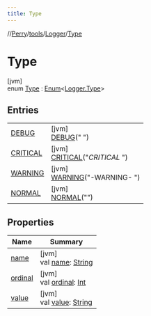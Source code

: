 ```yaml
---
title: Type
---
```

//[Perry](../../../../index.html)/[tools](../../index.html)/[Logger](../index.html)/[Type](index.html)



# Type



[jvm]\
enum [Type](index.html) : [Enum](https://kotlinlang.org/api/latest/jvm/stdlib/kotlin/-enum/index.html)<[Logger.Type](index.html)>



## Entries


| | |
|---|---|
| [DEBUG](-d-e-b-u-g/index.html) | [jvm]<br>[DEBUG](-d-e-b-u-g/index.html)(" ") |
| [CRITICAL](-c-r-i-t-i-c-a-l/index.html) | [jvm]<br>[CRITICAL](-c-r-i-t-i-c-a-l/index.html)("*CRITICAL* ") |
| [WARNING](-w-a-r-n-i-n-g/index.html) | [jvm]<br>[WARNING](-w-a-r-n-i-n-g/index.html)("-WARNING- ") |
| [NORMAL](-n-o-r-m-a-l/index.html) | [jvm]<br>[NORMAL](-n-o-r-m-a-l/index.html)("") |


## Properties


| Name | Summary |
|---|---|
| [name](index.html#-725682841%2FProperties%2F863300109) | [jvm]<br>val [name](index.html#-725682841%2FProperties%2F863300109): [String](https://kotlinlang.org/api/latest/jvm/stdlib/kotlin/-string/index.html) |
| [ordinal](index.html#1522181239%2FProperties%2F863300109) | [jvm]<br>val [ordinal](index.html#1522181239%2FProperties%2F863300109): [Int](https://kotlinlang.org/api/latest/jvm/stdlib/kotlin/-int/index.html) |
| [value](value.html) | [jvm]<br>val [value](value.html): [String](https://kotlinlang.org/api/latest/jvm/stdlib/kotlin/-string/index.html) |

